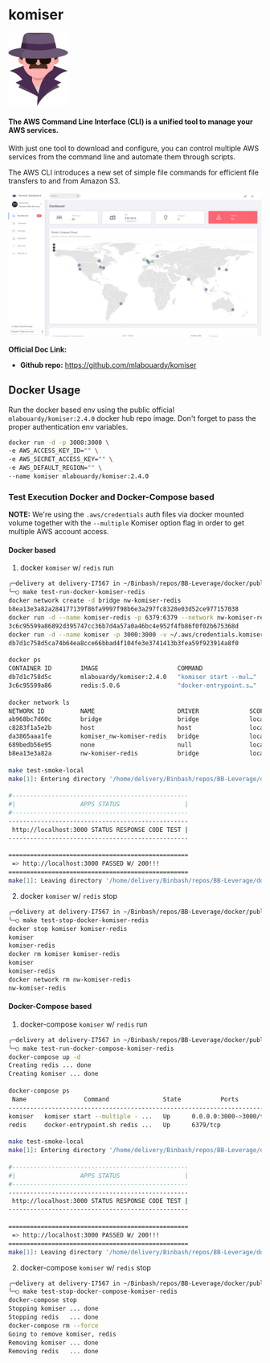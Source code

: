 # komiser

<div align="left">
  <img src="https://raw.githubusercontent.com/binbashar/public-docker-images/master/komiser/figures/komiser-logo.png" alt="leverage-circleci" width="120"/>
</div>

#### The AWS Command Line Interface (CLI) is a unified tool to manage your AWS services.

With just one tool to download and configure, you can control multiple AWS services from the command line and automate them through scripts.

The AWS CLI introduces a new set of simple file commands for efficient file transfers to and from Amazon S3.

<div align="left">
  <img src="https://raw.githubusercontent.com/binbashar/public-docker-images/master/komiser/figures/komiser-dashboard.png" alt="leverage-circleci" width="1000"/>
</div>

**Official Doc Link:**

- **Github repo:** https://github.com/mlabouardy/komiser

## Docker Usage

Run the docker based env using the public official `mlabouardy/komiser:2.4.0` docker hub repo image.
Don't forget to pass the proper authentication env variables.

```bash
docker run -d -p 3000:3000 \
-e AWS_ACCESS_KEY_ID="" \
-e AWS_SECRET_ACCESS_KEY="" \
-e AWS_DEFAULT_REGION="" \
--name komiser mlabouardy/komiser:2.4.0
```

### Test Execution Docker and Docker-Compose based

**NOTE:** We're using the `.aws/credentials` auth files via docker mounted volume together with the `--multiple` Komiser
option flag in order to get multiple AWS account access.

#### Docker based

1. docker `komiser` w/ `redis` run
```bash
╭─delivery at delivery-I7567 in ~/Binbash/repos/BB-Leverage/docker/public-docker-images/komiser on BBL-137-docker-scoutsuite-awscli-komiser✘✘✘ using ‹› 19-10-24 - 20:44:33
╰─○ make test-run-docker-komiser-redis
docker network create -d bridge nw-komiser-redis
b8ea13e3a82a284177139f86fa9997f98b6e3a297fc8328e03d52ce977157038
docker run -d --name komiser-redis -p 6379:6379 --network nw-komiser-redis redis:5.0.6
3c6c95599a86892d395747cc36b7d4a57a0a46bc4e952f4fb86f0f02b675368d
docker run -d --name komiser -p 3000:3000 -v ~/.aws/credentials.komiser:/root/.aws/credentials --network nw-komiser-redis mlabouardy/komiser:2.4.0 --multiple --redis komiser-redis:6379 --duration 30;
db7d1c758d5ca74b64ea8cce66bbad4f104fe3e3741413b3fea59f923914a8f0

docker ps
CONTAINER ID        IMAGE                      COMMAND                  CREATED             STATUS                  PORTS                    NAMES
db7d1c758d5c        mlabouardy/komiser:2.4.0   "komiser start --mul…"   1 second ago        Up Less than a second   0.0.0.0:3000->3000/tcp   komiser
3c6c95599a86        redis:5.0.6                "docker-entrypoint.s…"   3 seconds ago       Up 1 second             0.0.0.0:6379->6379/tcp   komiser-redis

docker network ls
NETWORK ID          NAME                       DRIVER              SCOPE
ab968bc7d60c        bridge                     bridge              local
c8283f1a5e2b        host                       host                local
da3865aaa1fe        komiser_nw-komiser-redis   bridge              local
689bedb56e95        none                       null                local
b8ea13e3a82a        nw-komiser-redis           bridge              local

make test-smoke-local
make[1]: Entering directory '/home/delivery/Binbash/repos/BB-Leverage/docker/public-docker-images/komiser'

#-------------------------------------------------
#|                  APPS STATUS                  |
#-------------------------------------------------
--------------------------------------------------
 http://localhost:3000 STATUS RESPONSE CODE TEST |
--------------------------------------------------

==================================================
 => http://localhost:3000 PASSED W/ 200!!!
==================================================
make[1]: Leaving directory '/home/delivery/Binbash/repos/BB-Leverage/docker/public-docker-images/komiser'
```

2. docker `komiser` w/ `redis` stop
```bash
╭─delivery at delivery-I7567 in ~/Binbash/repos/BB-Leverage/docker/public-docker-images/komiser on BBL-137-docker-scoutsuite-awscli-komiser✘✘✘ using ‹› 19-10-24 - 20:44:40
╰─○ make test-stop-docker-komiser-redis
docker stop komiser komiser-redis
komiser
komiser-redis
docker rm komiser komiser-redis
komiser
komiser-redis
docker network rm nw-komiser-redis
nw-komiser-redis
```

#### Docker-Compose based

1. docker-compose `komiser` w/ `redis` run
```bash
╭─delivery at delivery-I7567 in ~/Binbash/repos/BB-Leverage/docker/public-docker-images/komiser on BBL-137-docker-scoutsuite-awscli-komiser✘✘✘ using ‹› 19-10-24 - 20:46:56
╰─○ make test-run-docker-compose-komiser-redis
docker-compose up -d
Creating redis ... done
Creating komiser ... done

docker-compose ps
 Name                Command               State           Ports
-------------------------------------------------------------------------
komiser   komiser start --multiple - ...   Up      0.0.0.0:3000->3000/tcp
redis     docker-entrypoint.sh redis ...   Up      6379/tcp

make test-smoke-local
make[1]: Entering directory '/home/delivery/Binbash/repos/BB-Leverage/docker/public-docker-images/komiser'

#-------------------------------------------------
#|                  APPS STATUS                  |
#-------------------------------------------------
--------------------------------------------------
 http://localhost:3000 STATUS RESPONSE CODE TEST |
--------------------------------------------------

==================================================
 => http://localhost:3000 PASSED W/ 200!!!
==================================================
make[1]: Leaving directory '/home/delivery/Binbash/repos/BB-Leverage/docker/public-docker-images/komiser'
```

2. docker-compose `komiser` w/ `redis` stop
```bash
╭─delivery at delivery-I7567 in ~/Binbash/repos/BB-Leverage/docker/public-docker-images/komiser on BBL-137-docker-scoutsuite-awscli-komiser✘✘✘ using ‹› 19-10-24 - 20:47:05
╰─○ make test-stop-docker-compose-komiser-redis
docker-compose stop
Stopping komiser ... done
Stopping redis   ... done
docker-compose rm --force
Going to remove komiser, redis
Removing komiser ... done
Removing redis   ... done
```
